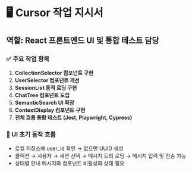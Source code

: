# 🖥️ Cursor 작업 지시서

## 역할: React 프론트엔드 UI 및 통합 테스트 담당

### ✅ 주요 작업 항목
1. **CollectionSelector 컴포넌트 구현**
2. **UserSelector 컴포넌트 개선**
3. **SessionList 동적 로딩 구현**
4. **ChatTree 컴포넌트 도입**
5. **SemanticSearch UI 확장**
6. **ContextDisplay 컴포넌트 구현**
7. **전체 흐름 통합 테스트 (Jest, Playwright, Cypress)**

### 🧭 UI 초기 동작 흐름
- 로컬 저장소에 user_id 확인 → 없으면 UUID 생성
- 콜렉션 → 사용자 → 세션 선택 → 메시지 트리 로딩 → 메시지 입력 및 전송 가능
- 상태별 안내 메시지와 컴포넌트 비활성화 상태 필요
